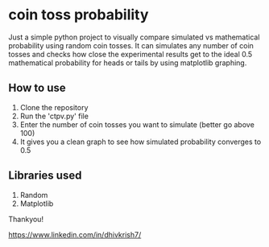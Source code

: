 # coin toss probability

Just a simple python project to visually compare simulated vs mathematical probability using random coin tosses. It can simulates any number of coin tosses and checks how close the experimental results get to the ideal 0.5 mathematical probability for heads or tails by using matplotlib graphing.

## How to use
1. Clone the repository
2. Run the 'ctpv.py' file
3. Enter the number of coin tosses you want to simulate (better go above 100)
4. It gives you a clean graph to see how simulated probability converges to 0.5

## Libraries used
1. Random
2. Matplotlib

Thankyou!

https://www.linkedin.com/in/dhivkrish7/
